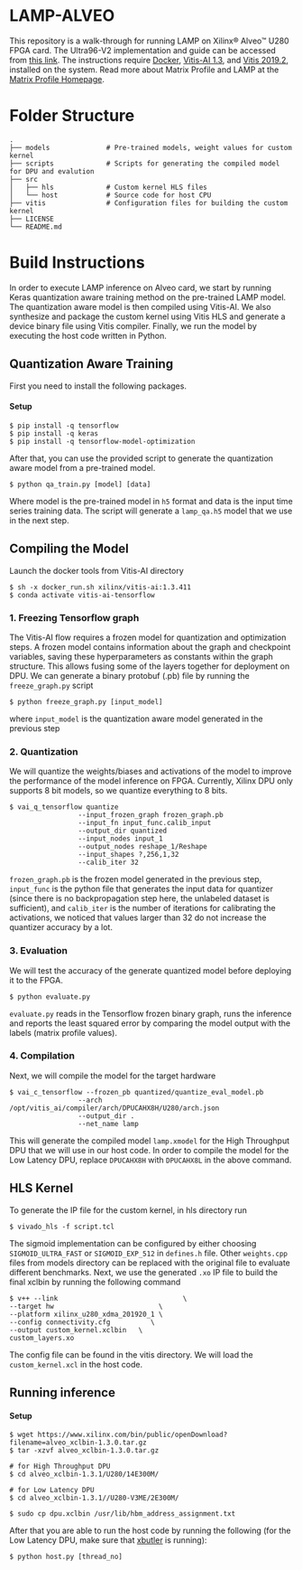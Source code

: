 
LAMP-ALVEO
=======================
This repository is a walk-through for running LAMP on Xilinx® Alveo™ U280 FPGA card. The Ultra96-V2 implementation and guide can be accessed from [this link](https://github.com/aminiok1/fccm-lamp). The instructions require [Docker](https://github.com/Xilinx/Vitis-AI/blob/v1.0/doc/install_docker/README.md), [Vitis-AI 1.3](https://github.com/Xilinx/Vitis-AI),  and [Vitis 2019.2](https://www.xilinx.com/html_docs/xilinx2019_2/vitis_doc/Chunk1674708719.html),  installed on the system. Read more about Matrix Profile and LAMP at the [Matrix Profile Homepage](http://www.cs.ucr.edu/~eamonn/MatrixProfile.html).

# Folder Structure
    .
    ├── models              # Pre-trained models, weight values for custom kernel
    ├── scripts             # Scripts for generating the compiled model for DPU and evalution
    ├── src
    │   ├── hls				# Custom kernel HLS files
    │   └── host			# Source code for host CPU
    ├── vitis               # Configuration files for building the custom kernel
    ├── LICENSE
    └── README.md
# Build Instructions
In order to execute LAMP inference on Alveo card, we start by running Keras quantization aware training method on the pre-trained LAMP model. The quantization aware model is then compiled using Vitis-AI. We also synthesize and package the custom kernel using Vitis HLS and generate a device binary file using Vitis compiler. Finally, we run the model by executing the host code written in Python.
<H2>Quantization Aware Training</H2>
First you need to install the following packages.
<H4>Setup</H4>

```
$ pip install -q tensorflow
$ pip install -q keras
$ pip install -q tensorflow-model-optimization
```
After that, you can use the provided script to generate the quantization aware model from a pre-trained model.
```
$ python qa_train.py [model] [data]
```
Where model is the pre-trained model in <code>h5</code> format and data is the input time series training data. The script will generate a <code>lamp_qa.h5</code> model that we use in the next step.

<H2>Compiling the Model</H2>
Launch the docker tools from Vitis-AI directory

```shell
$ sh -x docker_run.sh xilinx/vitis-ai:1.3.411
$ conda activate vitis-ai-tensorflow
```
 <H3>1. Freezing Tensorflow graph </H3>
The Vitis-AI flow requires  a frozen model for quantization and optimization steps. A frozen model contains information about the graph and checkpoint variables, saving these hyperparameters as constants within the graph structure. This allows fusing some of the layers together for deployment on DPU. We can generate a binary protobuf (.pb) file by running the <code>freeze_graph.py</code> script
  
  ```shell
 $ python freeze_graph.py [input_model]
  ```
  where <code>input_model</code> is the quantization aware model generated in the previous step
  
  <H3>2. Quantization </H3>
  
  We will quantize the weights/biases and activations of the model to improve the performance of the model inference on FPGA. Currently, Xilinx DPU only supports 8 bit models, so we quantize everything to 8 bits.
```shell
$ vai_q_tensorflow quantize 
                 --input_frozen_graph frozen_graph.pb 
                 --input_fn input_func.calib_input
                 --output_dir quantized 
                 --input_nodes input_1 
                 --output_nodes reshape_1/Reshape 
                 --input_shapes ?,256,1,32 
                 --calib_iter 32
```
<code>frozen_graph.pb</code> is the frozen model generated in the previous step, <code>input_func</code> is the python file that generates the input data for quantizer (since there is no backpropagation step here, the unlabeled dataset is sufficient), and <code>calib_iter</code> is the number of iterations for calibrating the activations, we noticed that values larger than 32 do not increase the quantizer accuracy by a lot.
<H3> 3. Evaluation</H3>
We will test the accuracy of the generate quantized model before deploying it to the FPGA. 

```shell
$ python evaluate.py
```
<code>evaluate.py</code> reads in the Tensorflow frozen binary graph, runs the inference and reports the least squared  error by comparing the model output with the labels (matrix profile values). 
<H3>4. Compilation</H3>
 Next, we will compile the model for the target hardware
 
 ```
$ vai_c_tensorflow --frozen_pb quantized/quantize_eval_model.pb 
                  --arch /opt/vitis_ai/compiler/arch/DPUCAHX8H/U280/arch.json 
                  --output_dir . 
                  --net_name lamp
 ```
This will generate the compiled model <code>lamp.xmodel</code> for the High Throughput DPU that we will use in our host code. In order to compile the model for the Low Latency DPU, replace <code>DPUCAHX8H</code> with <code>DPUCAHX8L</code> in the above command.

<H2>HLS Kernel</H2>
To generate the IP file for the custom kernel, in hls directory run 

  ```shell
 $ vivado_hls -f script.tcl
  ```
 The sigmoid implementation can be configured by either choosing <code>SIGMOID_ULTRA_FAST</code>  or <code>SIGMOID_EXP_512</code> in <code>defines.h</code> file. Other <code>weights.cpp</code> files from models directory can be replaced with the original file to evaluate different benchmarks.
Next, we use the generated <code>.xo</code> IP file to build the final xclbin by running the following command

```
$ v++ --link                               \
--target hw                          \
--platform xilinx_u280_xdma_201920_1 \
--config connectivity.cfg          \
--output custom_kernel.xclbin   \
custom_layers.xo
```
The config file can be found in the vitis directory. We will load the <code>custom_kernel.xcl</code> in the host code.

<H2>Running inference</H2>
<H4>Setup</H4>

```
$ wget https://www.xilinx.com/bin/public/openDownload?filename=alveo_xclbin-1.3.0.tar.gz
$ tar -xzvf alveo_xclbin-1.3.0.tar.gz

# for High Throughput DPU
$ cd alveo_xclbin-1.3.1/U280/14E300M/

# for Low Latency DPU
$ cd alveo_xclbin-1.3.1//U280-V3ME/2E300M/

$ sudo cp dpu.xclbin /usr/lib/hbm_address_assignment.txt
```

After that you are able to run the  host code by running the following (for the Low  Latency DPU, make sure that [xbutler](https://github.com/Xilinx/Vitis-AI/tree/1.2/alveo/packages) is running):

```
$ python host.py [thread_no]
```
